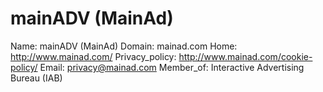 
# mainADV (MainAd)

Name: mainADV (MainAd)
Domain: mainad.com
Home: http://www.mainad.com/
Privacy_policy: http://www.mainad.com/cookie-policy/
Email: privacy@mainad.com
Member_of: Interactive Advertising Bureau (IAB)
